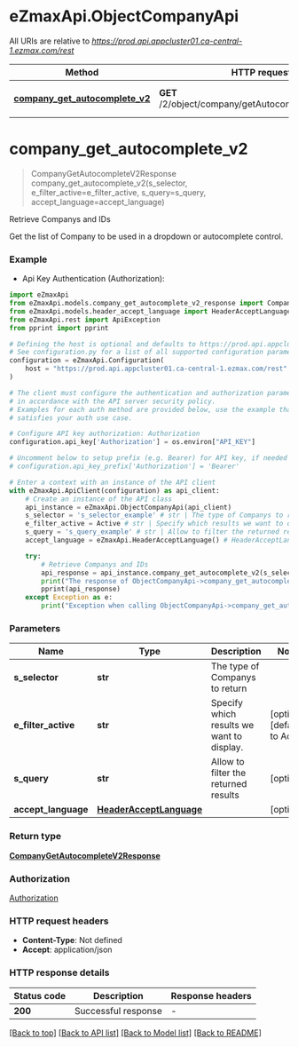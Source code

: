 # eZmaxApi.ObjectCompanyApi

All URIs are relative to *https://prod.api.appcluster01.ca-central-1.ezmax.com/rest*

Method | HTTP request | Description
------------- | ------------- | -------------
[**company_get_autocomplete_v2**](ObjectCompanyApi.md#company_get_autocomplete_v2) | **GET** /2/object/company/getAutocomplete/{sSelector} | Retrieve Companys and IDs


# **company_get_autocomplete_v2**
> CompanyGetAutocompleteV2Response company_get_autocomplete_v2(s_selector, e_filter_active=e_filter_active, s_query=s_query, accept_language=accept_language)

Retrieve Companys and IDs

Get the list of Company to be used in a dropdown or autocomplete control.

### Example

* Api Key Authentication (Authorization):

```python
import eZmaxApi
from eZmaxApi.models.company_get_autocomplete_v2_response import CompanyGetAutocompleteV2Response
from eZmaxApi.models.header_accept_language import HeaderAcceptLanguage
from eZmaxApi.rest import ApiException
from pprint import pprint

# Defining the host is optional and defaults to https://prod.api.appcluster01.ca-central-1.ezmax.com/rest
# See configuration.py for a list of all supported configuration parameters.
configuration = eZmaxApi.Configuration(
    host = "https://prod.api.appcluster01.ca-central-1.ezmax.com/rest"
)

# The client must configure the authentication and authorization parameters
# in accordance with the API server security policy.
# Examples for each auth method are provided below, use the example that
# satisfies your auth use case.

# Configure API key authorization: Authorization
configuration.api_key['Authorization'] = os.environ["API_KEY"]

# Uncomment below to setup prefix (e.g. Bearer) for API key, if needed
# configuration.api_key_prefix['Authorization'] = 'Bearer'

# Enter a context with an instance of the API client
with eZmaxApi.ApiClient(configuration) as api_client:
    # Create an instance of the API class
    api_instance = eZmaxApi.ObjectCompanyApi(api_client)
    s_selector = 's_selector_example' # str | The type of Companys to return
    e_filter_active = Active # str | Specify which results we want to display. (optional) (default to Active)
    s_query = 's_query_example' # str | Allow to filter the returned results (optional)
    accept_language = eZmaxApi.HeaderAcceptLanguage() # HeaderAcceptLanguage |  (optional)

    try:
        # Retrieve Companys and IDs
        api_response = api_instance.company_get_autocomplete_v2(s_selector, e_filter_active=e_filter_active, s_query=s_query, accept_language=accept_language)
        print("The response of ObjectCompanyApi->company_get_autocomplete_v2:\n")
        pprint(api_response)
    except Exception as e:
        print("Exception when calling ObjectCompanyApi->company_get_autocomplete_v2: %s\n" % e)
```



### Parameters


Name | Type | Description  | Notes
------------- | ------------- | ------------- | -------------
 **s_selector** | **str**| The type of Companys to return | 
 **e_filter_active** | **str**| Specify which results we want to display. | [optional] [default to Active]
 **s_query** | **str**| Allow to filter the returned results | [optional] 
 **accept_language** | [**HeaderAcceptLanguage**](.md)|  | [optional] 

### Return type

[**CompanyGetAutocompleteV2Response**](CompanyGetAutocompleteV2Response.md)

### Authorization

[Authorization](../README.md#Authorization)

### HTTP request headers

 - **Content-Type**: Not defined
 - **Accept**: application/json

### HTTP response details

| Status code | Description | Response headers |
|-------------|-------------|------------------|
**200** | Successful response |  -  |

[[Back to top]](#) [[Back to API list]](../README.md#documentation-for-api-endpoints) [[Back to Model list]](../README.md#documentation-for-models) [[Back to README]](../README.md)

